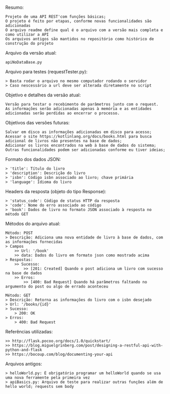 Resumo:

	Projeto de uma API REST'com funções básicas;
	O projeto é feito por etapas, conforme novas funcionalidades são adicionadas
	O arquivo readme define qual é o arquivo com a versão mais completa e como utilizar a API
	Os arquivos antigos são mantidos no repositório como histórico de construção do projeto

Arquivo da versão atual:

	apiNoDataBase.py

Arquivo para testes (requestTester.py):

	> Basta rodar o arquivo no mesmo computador rodando o servidor
	> Caso nescessário a url deve ser alterada diretamente no script

Objetivo e detalhes da versão atual:

	Versão para testar o recebimento de parâmetros junto com o request.
	As informações serão adicionadas apenas à memória e as entidades adicionadas serão perdidas ao encerrar o processo.

Objetivos das versões futuras:

	Salvar em disco as informações adicionadas em disco para acesso;
	Acessar o site https://kotlinlang.org/docs/books.html para busca adicional de livros não presentes na base de dados;
	Adicionar os livros encontrados na web à base de dados do sistema;
	Outras funcionalidades podem ser adicionadas conforme eu tiver ideias;

Formato dos dados JSON:

	> 'title': Título do livro
	> 'description': Descrição do livro
	> 'isbn': Código isbn associado ao livro; chave primária
	> 'language': Idioma do livro

Headers da resposta (objeto do tipo Response):

	> 'status_code': Código de status HTTP da resposta
	> 'code': Nome do erro associado ao código
	> 'book': Dados de livro no formato JSON associado à resposta no método GET

Métodos do arquivo atual:

	Método: POST
	> Descrição: Adiciona uma nova entidade de livro à base de dados, com as informações fornecidas
	> Campos
		>> Url: '/book'
		>> data: Dados do livro em formato json como mostrado acima
	> Respostas:
		>> Sucesso:
			>> [201: Created] Quando o post adiciona um livro com sucesso na base de dados
		>> Erros:
			>> [400: Bad Request] Quando há parâmetros faltando no argumento do post ou algo de errado aconteceu

	Método: GET
	> Descrição: Retorna as informações do livro com o isbn desejado
	> Url: '/books/{id}'
	> Sucesso:
		> 200: OK
	> Erros:
		> 400: Bad Request

Referências utilizadas:

	>> http://flask.pocoo.org/docs/1.0/quickstart/
	>> https://blog.miguelgrinberg.com/post/designing-a-restful-api-with-python-and-flask
	>> https://bocoup.com/blog/documenting-your-api

Arquivos antigos:

	> helloWorld.py: É obrigatório programar um helloWorld quando se usa uma nova ferramente pela primeira vez
	> apiBasics.py: Arquivo de teste para realizar outras funções além de hello world; requests sem body